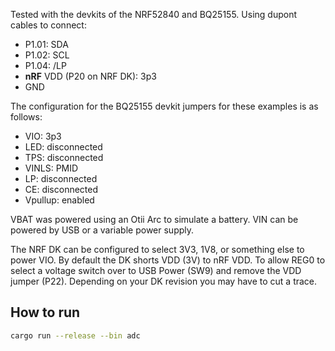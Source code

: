 Tested with the devkits of the NRF52840 and BQ25155. Using dupont cables to connect:

* P1.01: SDA
* P1.02: SCL
* P1.04: /LP
* **nRF** VDD (P20 on NRF DK): 3p3
* GND

The configuration for the BQ25155 devkit jumpers for these examples is as follows:

* VIO: 3p3
* LED: disconnected
* TPS: disconnected
* VINLS: PMID
* LP: disconnected
* CE: disconnected
* Vpullup: enabled

VBAT was powered using an Otii Arc to simulate a battery. VIN can be powered by USB or a variable power supply.

The NRF DK can be configured to select 3V3, 1V8, or something else to power VIO. By default the DK shorts VDD (3V) to nRF VDD. To allow REG0 to select a voltage switch over to USB Power (SW9) and remove the VDD jumper (P22). Depending on your DK revision you may have to cut a trace.

## How to run
```bash
cargo run --release --bin adc
```